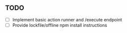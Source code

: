 ## TODO
- [ ] Implement basic action runner and /execute endpoint
- [ ] Provide lockfile/offline npm install instructions
